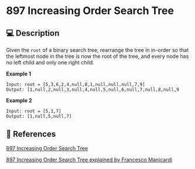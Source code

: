 # 897 Increasing Order Search Tree

## 💻 Description

Given the `root` of a binary search tree, rearrange the tree in in-order so that the leftmost node in the tree is now the root of the tree, and every node has no left child and only one right child.

**Example 1**

```
Input: root = [5,3,6,2,4,null,8,1,null,null,null,7,9]
Output: [1,null,2,null,3,null,4,null,5,null,6,null,7,null,8,null,9
```

**Example 2**

```
Input: root = [5,1,7]
Output: [1,null,5,null,7]
```

## 🔗 References

[897 Increasing Order Search Tree](https://leetcode.com/problems/increasing-order-search-tree/description/)

[897 Increasing Order Search Tree explained by Francesco Manicardi](https://www.youtube.com/watch?v=ims-mvNl-jo)
